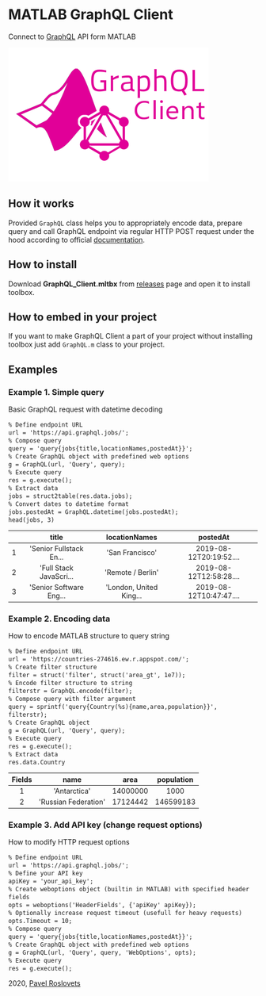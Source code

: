 # MATLAB GraphQL Client

Connect to [GraphQL](https://graphql.org/) API form MATLAB

![image_0.png](README_images/image_0.png)

## How it works

Provided `GraphQL` class helps you to appropriately encode data, prepare query and call GraphQL endpoint via regular HTTP POST request under the hood according to official [documentation](https://graphql.org/learn/serving-over-http/).

## How to install

Download **GraphQL_Client.mltbx** from [releases](https://github.com/roslovets/MATLAB-GraphQL/releases) page and open it to install toolbox.

## How to embed in your project

If you want to make GraphQL Client a part of your project without installing toolbox just add `GraphQL.m` class to your project.

## Examples
### Example 1. Simple query

Basic GraphQL request with datetime decoding

```matlab:Code
% Define endpoint URL
url = 'https://api.graphql.jobs/';
% Compose query
query = 'query{jobs{title,locationNames,postedAt}}';
% Create GraphQL object with predefined web options
g = GraphQL(url, 'Query', query);
% Execute query
res = g.execute();
% Extract data
jobs = struct2table(res.data.jobs);
% Convert dates to datetime format
jobs.postedAt = GraphQL.datetime(jobs.postedAt);
head(jobs, 3)
```

| |title|locationNames|postedAt|
|:--:|:--:|:--:|:--:|
|1|'Senior Fullstack En...|'San Francisco'|2019-08-12T20:19:52....|
|2|'Full Stack JavaScri...|'Remote / Berlin'|2019-08-12T12:58:28....|
|3|'Senior Software Eng...|'London, United King...|2019-08-12T10:47:47....|

### Example 2. Encoding data

How to encode MATLAB structure to query string

```matlab:Code
% Define endpoint URL
url = 'https://countries-274616.ew.r.appspot.com/';
% Create filter structure
filter = struct('filter', struct('area_gt', 1e7));
% Encode filter structure to string
filterstr = GraphQL.encode(filter);
% Compose query with filter argument
query = sprintf('query{Country(%s){name,area,population}}', filterstr);
% Create GraphQL object
g = GraphQL(url, 'Query', query);
% Execute query
res = g.execute();
% Extract data
res.data.Country
```

|Fields|name|area|population|
|:--:|:--:|:--:|:--:|
|1|'Antarctica'|14000000|1000|
|2|'Russian Federation'|17124442|146599183|

### Example 3. Add API key (change request options)

How to modify HTTP request options

```matlab:Code
% Define endpoint URL
url = 'https://api.graphql.jobs/';
% Define your API key
apiKey = 'your_api_key';
% Create weboptions object (builtin in MATLAB) with specified header fields
opts = weboptions('HeaderFields', {'apiKey' apiKey});
% Optionally increase request timeout (usefull for heavy requests)
opts.Timeout = 10;
% Compose query
query = 'query{jobs{title,locationNames,postedAt}}';
% Create GraphQL object with predefined web options
g = GraphQL(url, 'Query', query, 'WebOptions', opts);
% Execute query
res = g.execute();
```

2020, [Pavel Roslovets](https://roslovets.github.io)